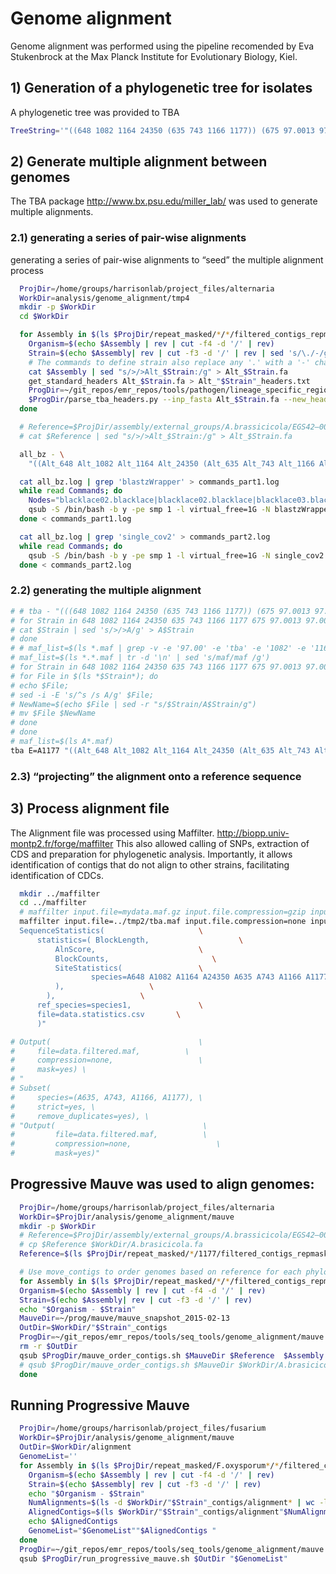# Genome alignment

Genome alignment was performed using the pipeline recomended by Eva Stukenbrock
at the Max Planck Institute for Evolutionary Biology, Kiel.

## 1) Generation of a phylogenetic tree for isolates

A phylogenetic tree was provided to TBA

```bash
TreeString='"((648 1082 1164 24350 (635 743 1166 1177)) (675 97.0013 97.0016) (650))"'
```

## 2) Generate multiple alignment between genomes

The TBA package http://www.bx.psu.edu/miller_lab/ was used to generate multiple
alignments.

### 2.1) generating a series of pair-wise alignments

generating a series of pair-wise alignments to “seed” the multiple alignment process

```bash
  ProjDir=/home/groups/harrisonlab/project_files/alternaria
  WorkDir=analysis/genome_alignment/tmp4
  mkdir -p $WorkDir
  cd $WorkDir

  for Assembly in $(ls $ProjDir/repeat_masked/*/*/filtered_contigs_repmask/*_contigs_softmasked.fa); do
    Organism=$(echo $Assembly | rev | cut -f4 -d '/' | rev)
    Strain=$(echo $Assembly| rev | cut -f3 -d '/' | rev | sed 's/\./-/g')
    # The commands to define strain also replace any '.' with a '-' character.
    cat $Assembly | sed "s/>/>Alt_$Strain:/g" > Alt_$Strain.fa
    get_standard_headers Alt_$Strain.fa > Alt_"$Strain"_headers.txt
    ProgDir=~/git_repos/emr_repos/tools/pathogen/lineage_specific_regions
    $ProgDir/parse_tba_headers.py --inp_fasta Alt_$Strain.fa --new_headers Alt_"$Strain"_headers.txt > Alt_$Strain
  done

  # Reference=$ProjDir/assembly/external_groups/A.brassicicola/EGS42–002/Alternaria_brassicicola_masked_assembly.fasta
  # cat $Reference | sed "s/>/>Alt_$Strain:/g" > Alt_$Strain.fa

  all_bz - \
    "((Alt_648 Alt_1082 Alt_1164 Alt_24350 (Alt_635 Alt_743 Alt_1166 Alt_1177)) (Alt_675 Alt_97-0013 Alt_97-0016) (Alt_650))" >& all_bz.log

  cat all_bz.log | grep 'blastzWrapper' > commands_part1.log
  while read Commands; do
    Nodes="blacklace02.blacklace|blacklace02.blacklace|blacklace03.blacklace|blacklace04.blacklace|blacklace05.blacklace|blacklace06.blacklace|blacklace07.blacklace|blacklace08.blacklace"
    qsub -S /bin/bash -b y -pe smp 1 -l virtual_free=1G -N blastzWrapper -l h="$Nodes" -cwd "$Commands"
  done < commands_part1.log

  cat all_bz.log | grep 'single_cov2' > commands_part2.log
  while read Commands; do
    qsub -S /bin/bash -b y -pe smp 1 -l virtual_free=1G -N single_cov2 -l h="$Nodes" -cwd "$Commands"
  done < commands_part2.log

```

### 2.2) generating the multiple alignment

```bash
# # tba - "(((648 1082 1164 24350 (635 743 1166 1177)) (675 97.0013 97.0016) 650))" *.*.maf tba.maf >& tba.log
# for Strain in 648 1082 1164 24350 635 743 1166 1177 675 97.0013 97.0016 650; do
# cat $Strain | sed 's/>/>A/g' > A$Strain
# done
# # maf_list=$(ls *.maf | grep -v -e '97.00' -e 'tba' -e '1082' -e '1164' -e '743' -e '24350' -e '1166' -e '1177' -e '675' | tr -d '\n' | sed 's/maf/maf /g')
# maf_list=$(ls *.*.maf | tr -d '\n' | sed 's/maf/maf /g')
# for Strain in 648 1082 1164 24350 635 743 1166 1177 675 97.0013 97.0016 650; do
# for File in $(ls *$Strain*); do
# echo $File;
# sed -i -E 's/^s /s A/g' $File;
# NewName=$(echo $File | sed -r "s/$Strain/A$Strain/g")
# mv $File $NewName
# done
# done
# maf_list=$(ls A*.maf)
tba E=A1177 "((Alt_648 Alt_1082 Alt_1164 Alt_24350 (Alt_635 Alt_743 Alt_1166 Alt_1177)) (Alt_675 Alt_97-0013 Alt_97-0016) (Alt_650))" A*.maf tba.maf >& tba.log
```

### 2.3) “projecting” the alignment onto a reference sequence

## 3) Process alignment file

The Alignment file was processed using Maffilter.
http://biopp.univ-montp2.fr/forge/maffilter
This also allowed calling of SNPs, extraction of CDS and preparation for
phylogenetic analysis.
Importantly, it allows identification of contigs that do not align to other
strains, facilitating identification of CDCs.

```bash
  mkdir ../maffilter
  cd ../maffilter
  # maffilter input.file=mydata.maf.gz input.file.compression=gzip input.format=Maf output.log=mydata.maffilter.log
  maffilter input.file=../tmp2/tba.maf input.file.compression=none input.format=Maf output.log=mydata.maffilter.log maf.filter=" \
  SequenceStatistics(                     \
      statistics=( BlockLength,                    \
          AlnScore,                       \
          BlockCounts,                       \
          SiteStatistics(                 \
                  species=A648 A1082 A1164 A24350 A635 A743 A1166 A1177 A675 A97.0013 A97.0016 A650      \
          ),                   \
        ),                   \
      ref_species=species1,               \
      file=data.statistics.csv       \
      )"

# Output(                                 \
#     file=data.filtered.maf,          \
#     compression=none,                   \
#     mask=yes) \
# "
# Subset(
#     species=(A635, A743, A1166, A1177), \
#     strict=yes, \
#     remove_duplicates=yes), \
# "Output(                                 \
#         file=data.filtered.maf,          \
#         compression=none,                   \
#         mask=yes)"
```







## Progressive Mauve was used to align genomes:

```bash
  ProjDir=/home/groups/harrisonlab/project_files/alternaria
  WorkDir=$ProjDir/analysis/genome_alignment/mauve
  mkdir -p $WorkDir
  # Reference=$ProjDir/assembly/external_groups/A.brassicicola/EGS42–002/Alternaria_brassicicola_masked_assembly.fasta
  # cp $Reference $WorkDir/A.brasicicola.fa
  Reference=$(ls $ProjDir/repeat_masked/*/1177/filtered_contigs_repmask/*_contigs_softmasked.fa)

  # Use move_contigs to order genomes based on reference for each phylogroup
  for Assembly in $(ls $ProjDir/repeat_masked/*/*/filtered_contigs_repmask/*_contigs_softmasked.fa | grep -v '1177'); do
  Organism=$(echo $Assembly | rev | cut -f4 -d '/' | rev)
  Strain=$(echo $Assembly| rev | cut -f3 -d '/' | rev)
  echo "$Organism - $Strain"
  MauveDir=~/prog/mauve/mauve_snapshot_2015-02-13
  OutDir=$WorkDir/"$Strain"_contigs
  ProgDir=~/git_repos/emr_repos/tools/seq_tools/genome_alignment/mauve
  rm -r $OutDir
  qsub $ProgDir/mauve_order_contigs.sh $MauveDir $Reference  $Assembly $OutDir
  # qsub $ProgDir/mauve_order_contigs.sh $MauveDir $WorkDir/A.brasicicola.fa  $Assembly $OutDir
  done
```

## Running Progressive Mauve

```bash
  ProjDir=/home/groups/harrisonlab/project_files/fusarium
  WorkDir=$ProjDir/analysis/genome_alignment/mauve
  OutDir=$WorkDir/alignment
  GenomeList=''
  for Assembly in $(ls $ProjDir/repeat_masked/F.oxysporum*/*/filtered_contigs_repmask/*_contigs_softmasked.fa); do
    Organism=$(echo $Assembly | rev | cut -f4 -d '/' | rev)
    Strain=$(echo $Assembly| rev | cut -f3 -d '/' | rev)
    echo "$Organism - $Strain"
    NumAlignments=$(ls -d $WorkDir/"$Strain"_contigs/alignment* | wc -l)
    AlignedContigs=$(ls $WorkDir/"$Strain"_contigs/alignment"$NumAlignments"/"$Strain"_contigs_softmasked.fa.fas)
    echo $AlignedContigs
    GenomeList="$GenomeList""$AlignedContigs "
  done
  ProgDir=~/git_repos/emr_repos/tools/seq_tools/genome_alignment/mauve
  qsub $ProgDir/run_progressive_mauve.sh $OutDir "$GenomeList"
```
